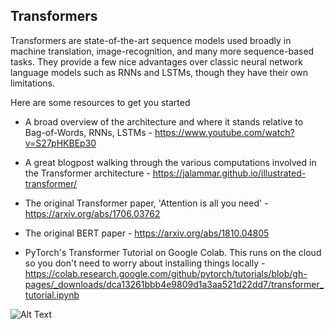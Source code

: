 ## Transformers

Transformers are state-of-the-art sequence models used broadly in machine translation, image-recognition, and many more sequence-based tasks. They provide a few nice advantages over classic neural network language models such as RNNs and LSTMs, though they have their own limitations.

Here are some resources to get you started

 * A broad overview of the architecture and where it stands relative to Bag-of-Words, RNNs, LSTMs - https://www.youtube.com/watch?v=S27pHKBEp30

 * A great blogpost walking through the various computations involved in the Transformer architecture - https://jalammar.github.io/illustrated-transformer/
 * The original Transformer paper, 'Attention is all you need' - https://arxiv.org/abs/1706.03762
 * The original BERT paper - https://arxiv.org/abs/1810.04805
 * PyTorch's Transformer Tutorial on Google Colab. This runs on the cloud so you don't need to worry about installing things locally - https://colab.research.google.com/github/pytorch/tutorials/blob/gh-pages/_downloads/dca13261bbb4e9809d1a3aa521d22dd7/transformer_tutorial.ipynb



![Alt Text](https://3.bp.blogspot.com/-aZ3zvPiCoXM/WaiKQO7KRnI/AAAAAAAAB_8/7a1CYjp40nUg4lKpW7covGZJQAySxlg8QCLcBGAs/s640/transform20fps.gif)
